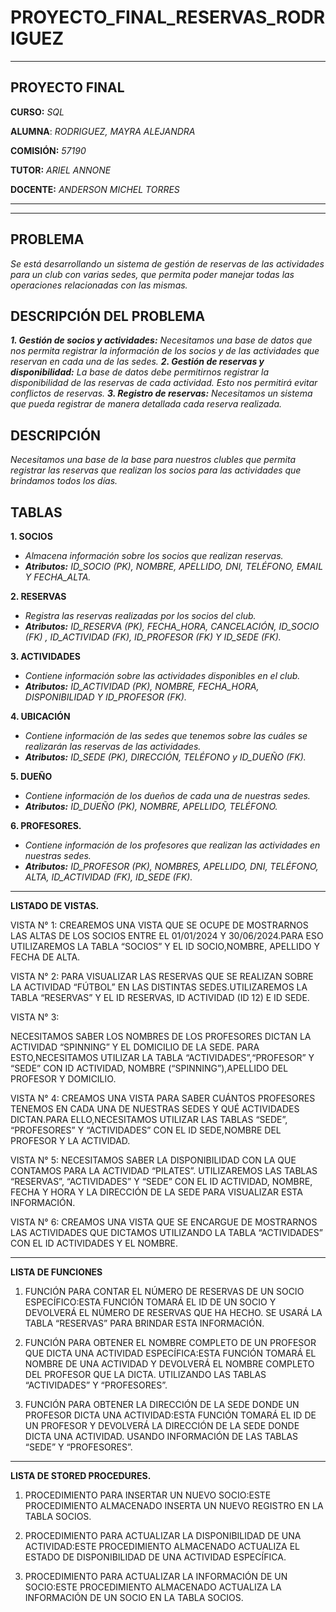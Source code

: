# PROYECTO_FINAL_RESERVAS_RODRIGUEZ


--- 

## **PROYECTO FINAL**

**CURSO:** *SQL*

**ALUMNA**: *RODRIGUEZ, MAYRA ALEJANDRA*

**COMISIÓN:** *57190* 

**TUTOR:** *ARIEL ANNONE*

**DOCENTE:** *ANDERSON MICHEL TORRES*

---

---
## PROBLEMA
*Se está desarrollando un sistema de gestión de reservas de las actividades para un club con varias sedes, que permita poder  manejar todas las operaciones relacionadas con las mismas.*

## DESCRIPCIÓN DEL PROBLEMA
***1. Gestión de socios y actividades:** Necesitamos una base de datos que nos permita registrar la información de los socios y de las actividades que reservan en cada una de las sedes.*
***2. Gestión de reservas y disponibilidad:** La base de datos debe permitirnos registrar la disponibilidad de las reservas de cada actividad. Esto nos permitirá evitar conflictos de reservas.*
***3. Registro de reservas:** Necesitamos un sistema que pueda registrar de manera detallada cada reserva realizada.*

## DESCRIPCIÓN
*Necesitamos una base de la base para nuestros clubles que permita registrar las reservas que realizan los socios para las actividades que brindamos  todos los días.*


## TABLAS

**1. SOCIOS**
- *Almacena información sobre los socios que realizan reservas.*
- ***Atributos:** ID_SOCIO (PK), NOMBRE, APELLIDO, DNI, TELÉFONO, EMAIL Y FECHA_ALTA.*

**2. RESERVAS**
- *Registra las reservas realizadas por los socios del club.*
- ***Atributos:** ID_RESERVA (PK), FECHA_HORA, CANCELACIÓN, ID_SOCIO (FK) , ID_ACTIVIDAD (FK), ID_PROFESOR (FK) Y ID_SEDE (FK).*
  
**3. ACTIVIDADES**
- *Contiene información sobre las actividades disponibles en el club.*
- ***Atributos:** ID_ACTIVIDAD (PK), NOMBRE, FECHA_HORA, DISPONIBILIDAD Y ID_PROFESOR (FK).*

**4. UBICACIÓN**
- *Contiene información de las sedes que tenemos sobre las cuáles se realizarán las reservas de las actividades.*
- ***Atributos:** ID_SEDE (PK), DIRECCIÓN, TELÉFONO y ID_DUEÑO (FK).*

**5. DUEÑO**
- *Contiene información de los dueños de cada una de nuestras sedes.*
- ***Atributos:** ID_DUEÑO (PK), NOMBRE, APELLIDO, TELÉFONO.*


**6. PROFESORES.**
- *Contiene información de los profesores que realizan las actividades en nuestras sedes.*
- ***Atributos:** ID_PROFESOR (PK), NOMBRES, APELLIDO, DNI, TELÉFONO, ALTA, ID_ACTIVIDAD (FK), ID_SEDE (FK).*
 

----------------------------------------------------------------------------------------

**LISTADO DE VISTAS.**

VISTA N° 1:
CREAREMOS UNA VISTA QUE SE OCUPE DE MOSTRARNOS LAS ALTAS DE LOS SOCIOS ENTRE EL 01/01/2024 Y 30/06/2024.PARA ESO UTILIZAREMOS LA TABLA “SOCIOS” Y EL ID SOCIO,NOMBRE, APELLIDO Y FECHA DE ALTA.


VISTA N° 2:
PARA VISUALIZAR LAS RESERVAS QUE SE REALIZAN SOBRE LA ACTIVIDAD “FÚTBOL” EN LAS DISTINTAS SEDES.UTILIZAREMOS LA TABLA “RESERVAS” Y EL ID RESERVAS, ID ACTIVIDAD (ID 12) E ID SEDE.


VISTA N° 3:

NECESITAMOS SABER LOS NOMBRES DE LOS  PROFESORES DICTAN LA ACTIVIDAD “SPINNING” Y EL DOMICILIO DE LA SEDE. PARA ESTO,NECESITAMOS UTILIZAR LA TABLA “ACTIVIDADES”,“PROFESOR”  Y “SEDE” CON  ID ACTIVIDAD, NOMBRE (“SPINNING”),APELLIDO  DEL PROFESOR Y DOMICILIO.


VISTA N° 4:
CREAMOS UNA VISTA PARA SABER CUÁNTOS PROFESORES TENEMOS EN CADA UNA DE NUESTRAS SEDES Y QUÉ ACTIVIDADES DICTAN.PARA ELLO,NECESITAMOS UTILIZAR LAS TABLAS “SEDE”, “PROFESORES” Y “ACTIVIDADES” CON EL ID SEDE,NOMBRE DEL PROFESOR Y LA ACTIVIDAD.

VISTA N° 5:
NECESITAMOS SABER LA DISPONIBILIDAD CON LA QUE CONTAMOS PARA LA ACTIVIDAD “PILATES”.
UTILIZAREMOS LAS TABLAS “RESERVAS”, “ACTIVIDADES” Y “SEDE” CON EL ID ACTIVIDAD, NOMBRE, FECHA Y HORA Y LA DIRECCIÓN DE LA SEDE  PARA VISUALIZAR ESTA INFORMACIÓN.


VISTA N° 6:
CREAMOS UNA VISTA QUE SE ENCARGUE DE MOSTRARNOS LAS ACTIVIDADES QUE DICTAMOS UTILIZANDO LA TABLA “ACTIVIDADES” CON EL ID ACTIVIDADES Y EL NOMBRE.



--------------------------------------------------------------------
**LISTA DE FUNCIONES**

1. FUNCIÓN PARA CONTAR EL NÚMERO DE RESERVAS DE UN SOCIO ESPECÍFICO:ESTA FUNCIÓN TOMARÁ EL ID DE UN SOCIO Y DEVOLVERÁ EL NÚMERO DE RESERVAS QUE HA HECHO.
SE USARÁ LA TABLA “RESERVAS” PARA BRINDAR ESTA INFORMACIÓN.

2. FUNCIÓN PARA OBTENER EL NOMBRE COMPLETO DE UN PROFESOR QUE DICTA UNA ACTIVIDAD ESPECÍFICA:ESTA FUNCIÓN TOMARÁ EL NOMBRE DE UNA ACTIVIDAD Y DEVOLVERÁ EL NOMBRE COMPLETO DEL PROFESOR QUE LA DICTA. UTILIZANDO LAS TABLAS “ACTIVIDADES” Y “PROFESORES”.

3. FUNCIÓN PARA OBTENER LA DIRECCIÓN DE LA SEDE DONDE UN PROFESOR DICTA UNA ACTIVIDAD:ESTA FUNCIÓN TOMARÁ EL ID DE UN PROFESOR Y DEVOLVERÁ LA DIRECCIÓN DE LA SEDE DONDE DICTA UNA ACTIVIDAD. USANDO INFORMACIÓN DE LAS TABLAS “SEDE” Y “PROFESORES”.


--------------------------------------------------------------------
**LISTA DE STORED PROCEDURES.**


1. PROCEDIMIENTO PARA INSERTAR UN NUEVO SOCIO:ESTE PROCEDIMIENTO ALMACENADO INSERTA UN NUEVO REGISTRO EN LA TABLA SOCIOS.

2. PROCEDIMIENTO PARA ACTUALIZAR LA DISPONIBILIDAD DE UNA ACTIVIDAD:ESTE PROCEDIMIENTO ALMACENADO ACTUALIZA EL ESTADO DE DISPONIBILIDAD DE UNA ACTIVIDAD ESPECÍFICA.

3. PROCEDIMIENTO PARA ACTUALIZAR LA INFORMACIÓN DE UN SOCIO:ESTE PROCEDIMIENTO ALMACENADO ACTUALIZA LA INFORMACIÓN DE UN SOCIO EN LA TABLA SOCIOS.

